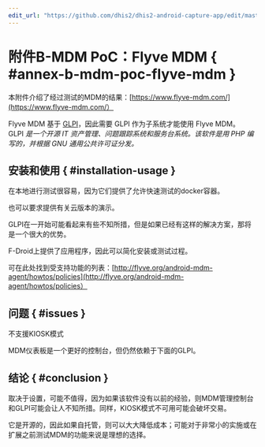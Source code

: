 ```yaml
---
edit_url: "https://github.com/dhis2/dhis2-android-capture-app/edit/master/docs/src/commonmark/en/content/mdm/A-b-flyve.md" 
---
```

# 附件B-MDM PoC：Flyve MDM  { #annex-b-mdm-poc-flyve-mdm } 

本附件介绍了经过测试的MDM的结果：[https://www.flyve-mdm.com/](https://www.flyve-mdm.com/）

Flyve MDM 基于 [GLPI](https://glpi-project.org/)，因此需要 GLPI 作为子系统才能使用 Flyve MDM。 GLPI _是一个开源 IT 资产管理、问题跟踪系统和服务台系统。该软件是用 PHP 编写的，并根据 GNU 通用公共许可证分发。_


## 安装和使用 { #installation-usage } 

在本地进行测试很容易，因为它们提供了允许快速测试的docker容器。

也可以要求提供有关云版本的演示。

GLPI在一开始可能看起来有些不知所措，但是如果已经有这样的解决方案，那将是一个很大的优势。

F-Droid上提供了应用程序，因此可以简化安装或测试过程。

可在此处找到受支持功能的列表：[http://flyve.org/android-mdm-agent/howtos/policies](http://flyve.org/android-mdm-agent/howtos/policies）


## 问题 { #issues } 

不支援KIOSK模式

MDM仪表板是一个更好的控制台，但仍然依赖于下面的GLPI。


## 结论 { #conclusion } 

取决于设置，可能不值得，因为如果该软件没有以前的经验，则MDM管理控制台和GLPI可能会让人不知所措。同样，KIOSK模式不可用可能会破坏交易。

它是开源的，因此如果自托管，则可以大大降低成本；可能对于非常小的实施或在扩展之前测试MDM的功能来说是理想的选择。


